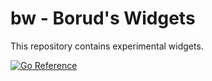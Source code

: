 # bw - Borud's Widgets

This repository contains experimental widgets.

[![Go Reference](https://pkg.go.dev/badge/github.com/borud/bw.svg)](https://pkg.go.dev/github.com/borud/bw)